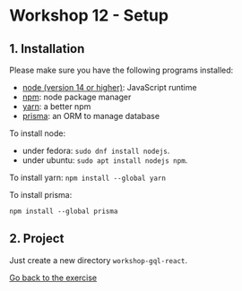 # Workshop 12 - Setup

## 1. Installation

Please make sure you have the following programs installed:
- [node (version 14 or higher)](https://github.com/nodejs/node): JavaScript runtime
- [npm](https://www.npmjs.com/): node package manager
- [yarn](https://yarnpkg.com/): a better npm
- [prisma](https://www.prisma.io/): an ORM to manage database

To install node:
- under fedora: `sudo dnf install nodejs`.
- under ubuntu: `sudo apt install nodejs npm`.

To install yarn:
`npm install --global yarn`

To install prisma:
```
npm install --global prisma
```

## 2. Project

Just create a new directory `workshop-gql-react`.

[Go back to the exercise](README.md)

